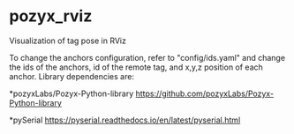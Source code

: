 # pozyx_rviz
Visualization of tag pose in RViz

To change the anchors configuration, refer to "config/ids.yaml" and change the ids of the anchors, id of the remote tag, and x,y,z position of each anchor.
Library dependencies are:

*pozyxLabs/Pozyx-Python-library
https://github.com/pozyxLabs/Pozyx-Python-library

*pySerial
https://pyserial.readthedocs.io/en/latest/pyserial.html
